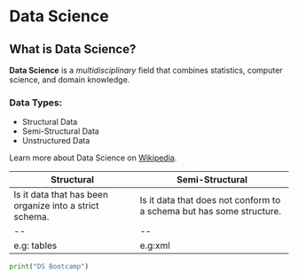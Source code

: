 # Data Science
  ## What is Data Science?  
  **Data Science** is a _multidisciplinary_ field that combines statistics, computer science, and domain knowledge.   


  ### Data Types:
 - Structural Data
 - Semi-Structural Data
 - Unstructured Data

Learn more about Data Science on [Wikipedia](https://en.wikipedia.org/wiki/Data_science).

 
| Structural  | Semi-Structural  |	
|--|--|
|Is it data that has been organize into a strict schema.  |Is it data that does not conform to a schema but has some structure.   |
|--|--|
|e.g: tables  |e.g:xml  |


```python 
print("DS Bootcamp")
